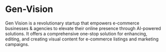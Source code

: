# Gen-Vision
Gen Vision is a revolutionary startup that empowers e-commerce businesses & agencies to elevate their online presence through AI-powered solutions. It offers a comprehensive one-stop solution for enhancing, editing, and creating visual content for e-commerce listings and marketing campaigns.
